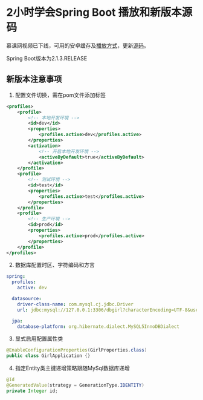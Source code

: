 # 2小时学会Spring Boot 播放和新版本源码

慕课网视频已下线，可用的安卓缓存及[播放方式](<https://github.com/Gitsifu/imooc-sping-boot-liaoshixiong>)，更新[源码](<https://github.com/dalongm/2H-Spring-Boot>)。

Spring Boot版本为2.1.3.RELEASE

## 新版本注意事项

1. 配置文件切换，需在pom文件添加标签
```xml
<profiles>
    <profile>
        <!-- 本地开发环境 -->
        <id>dev</id>
        <properties>
            <profiles.active>dev</profiles.active>
        </properties>
        <activation>
            <!-- 开启本地开发环境 -->
            <activeByDefault>true</activeByDefault>
        </activation>
    </profile>
    <profile>
        <!-- 测试环境 -->
        <id>test</id>
        <properties>
            <profiles.active>test</profiles.active>
        </properties>
    </profile>
    <profile>
        <!-- 生产环境 -->
        <id>prod</id>
        <properties>
            <profiles.active>prod</profiles.active>
        </properties>
    </profile>
</profiles>
```
2. 数据库配置时区、字符编码和方言
```yml
spring:
  profiles:
    active: dev

  datasource:
    driver-class-name: com.mysql.cj.jdbc.Driver
    url: jdbc:mysql://127.0.0.1:3306/dbgirl?characterEncoding=UTF-8&useUnicode=true&allowMultiQueries=true&useSSL=false&serverTimezone=GMT%2B8

  jpa:
    database-platform: org.hibernate.dialect.MySQL5InnoDBDialect
```
3. 显式启用配置属性类
```java
@EnableConfigurationProperties(GirlProperties.class)
public class GirlApplication {}
```
4. 指定Entity类主键递增策略跟随MySql数据库递增
```java
@Id
@GeneratedValue(strategy = GenerationType.IDENTITY)
private Integer id;
```
